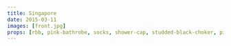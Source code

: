 ```yaml
---
title: Singapore
date: 2015-03-11
images: [front.jpg]
props: [rbb, pink-bathrobe, socks, shower-cap, studded-black-choker, pink-hello-kitty-chair, towel, toothbrush, rubber-ducky, freddie-mustache]
---
```

